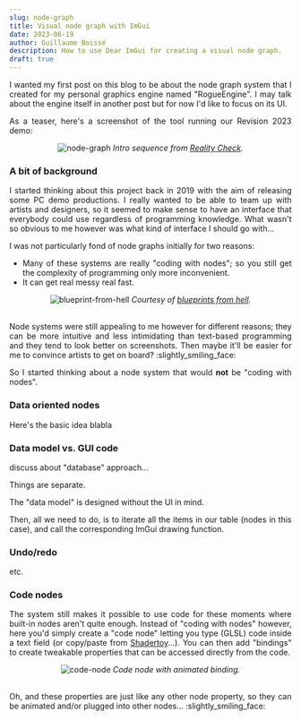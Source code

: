 ```yaml
---
slug: node-graph
title: Visual node graph with ImGui
date: 2023-06-19
author: Guillaume Boissé
description: How to use Dear ImGui for creating a visual node graph.
draft: true
---
```


<div style="text-align: justify">

I wanted my first post on this blog to be about the node graph system that I created for my personal graphics engine named "RogueEngine".
I may talk about the engine itself in another post but for now I'd like to focus on its UI. <!-- :grinning_face_with_big_eyes: -->

As a teaser, here's a screenshot of the tool running our Revision 2023 demo:

<div style="text-align: center;">

![node-graph](/node-graph.jpg)
*Intro sequence from [Reality Check](https://www.pouet.net/prod.php?which=94177).*

</div>

<!-- If you're interested in knowing how to achieve this using Dear ImGui, then keep reading :winking_face: -->

### A bit of background

I started thinking about this project back in 2019 with the aim of releasing some PC demo productions.
I really wanted to be able to team up with artists and designers, so it seemed to make sense to have an interface that everybody could use regardless of programming knowledge.
What wasn't so obvious to me however was what kind of interface I should go with...

I was not particularly fond of node graphs initially for two reasons:
- Many of these systems are really "coding with nodes"; so you still get the complexity of programming only more inconvenient.
- It can get real messy real fast.

<!--
I started thinking about building a visual editor over my existing OpenGL engine back in 2019 but was initially fairly reluctant to the idea of using nodes.
I tend to see many node graph systems as coding, but with nodes, often resulting in what can be best described as an undecipherable mess.
-->

<div style="text-align: center;">

![blueprint-from-hell](/blueprint-from-hell.png)
*Courtesy of [blueprints from hell](https://blueprintsfromhell.tumblr.com/).*

</div>
<br/>
Node systems were still appealing to me however for different reasons;
they can be more intuitive and less intimidating than text-based programming and they tend to look better on screenshots.
Then maybe it'll be easier for me to convince artists to get on board? :slightly_smiling_face:

<!--
Such systems do present some appealing aspects though;
if well made, they can be far more intuitive than a text-based coding system making them less intimidating to get started with.
Then maybe it'll be easier for me to convince artists to get on board? :slightly_smiling_face:
-->

So I started thinking about a node system that would <b>not</b> be "coding with nodes".

<!--
Why did I finally go back to nodes?
I wanted to make sure my node system would <b>not</b> be a visual coding one.
-->

### Data oriented nodes

Here's the basic idea blabla

<!--
### Setup

When I started thinking about this system back in 2019, I was wondering how to produce a system that would be both simple to code yet expressive enough that it could lead to creating interesting visuals.

One day I stumbled upon a solution that I thought could be interesting...
-->

### Data model vs. GUI code

discuss about "database" approach...

Things are separate.

The "data model" is designed without the UI in mind.

Then, all we need to do, is to iterate all the items in our table (nodes in this case), and call the corresponding ImGui drawing function.

### Undo/redo

etc.

### Code nodes

The system still makes it possible to use code for these moments where built-in nodes aren't quite enough.
Instead of "coding with nodes" however, here you'd simply create a "code node" letting you type (GLSL) code inside a text field (or copy/paste from [Shadertoy](https://www.shadertoy.com/)...).
You can then add "bindings" to create tweakable properties that can be accessed directly from the code.

<div style="text-align: center;">

![code-node](/code-node.gif)
*Code node with animated binding.*

</div>
<br/>
Oh, and these properties are just like any other node property, so they can be animated and/or plugged into other nodes... :slightly_smiling_face:
